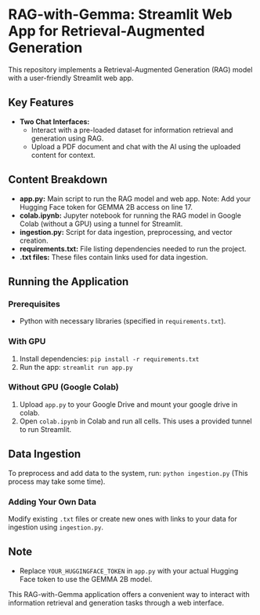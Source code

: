 # RAG-with-Gemma: Streamlit Web App for Retrieval-Augmented Generation

This repository implements a Retrieval-Augmented Generation (RAG) model with a user-friendly Streamlit web app.

## Key Features

- **Two Chat Interfaces:**
  - Interact with a pre-loaded dataset for information retrieval and generation using RAG.
  - Upload a PDF document and chat with the AI using the uploaded content for context.

## Content Breakdown

- **app.py:** Main script to run the RAG model and web app. Note: Add your Hugging Face token for GEMMA 2B access on line 17.
- **colab.ipynb:** Jupyter notebook for running the RAG model in Google Colab (without a GPU) using a tunnel for Streamlit.
- **ingestion.py:** Script for data ingestion, preprocessing, and vector creation.
- **requirements.txt:** File listing dependencies needed to run the project.
- **.txt files:** These files contain links used for data ingestion.

## Running the Application

### Prerequisites

- Python with necessary libraries (specified in `requirements.txt`).

### With GPU

1. Install dependencies: `pip install -r requirements.txt`
2. Run the app: `streamlit run app.py`

### Without GPU (Google Colab)

1. Upload `app.py` to your Google Drive and mount your google drive in colab.
2. Open `colab.ipynb` in Colab and run all cells. This uses a provided tunnel to run Streamlit.

## Data Ingestion

To preprocess and add data to the system, run: `python ingestion.py` (This process may take some time).

### Adding Your Own Data

Modify existing `.txt` files or create new ones with links to your data for ingestion using `ingestion.py`.

## Note

- Replace `YOUR_HUGGINGFACE_TOKEN` in `app.py` with your actual Hugging Face token to use the GEMMA 2B model.

This RAG-with-Gemma application offers a convenient way to interact with information retrieval and generation tasks through a web interface.

